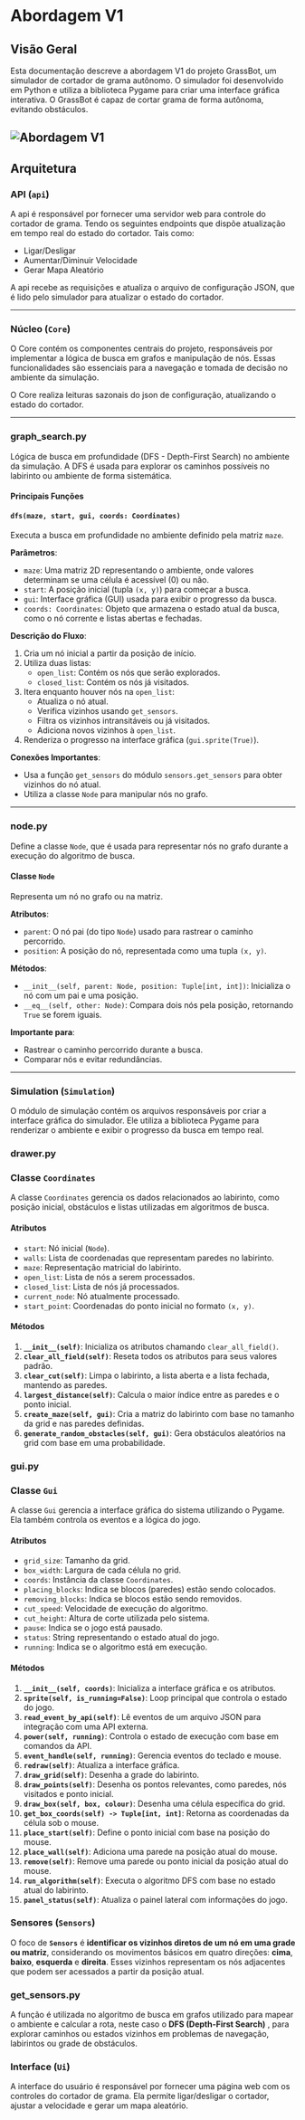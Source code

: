 # Abordagem V1

## Visão Geral
Esta documentação descreve a abordagem V1 do projeto GrassBot, um simulador de cortador de grama autônomo. O simulador foi desenvolvido em Python e utiliza a biblioteca Pygame para criar uma interface gráfica interativa. O GrassBot é capaz de cortar grama de forma autônoma, evitando obstáculos.


![Abordagem V1](https://github.com/PI2-GrassBot/Docs/blob/main/assets/v1.gif?raw=true)
---

## Arquitetura

### API (`api`)
A api é responsável por fornecer uma servidor web para controle do cortador de grama. Tendo os seguintes endpoints que dispõe atualização em tempo real do estado do cortador. Tais como:
- Ligar/Desligar
- Aumentar/Diminuir Velocidade
- Gerar Mapa Aleatório

A api recebe as requisições e atualiza o arquivo de configuração JSON, que é lido pelo simulador para atualizar o estado do cortador.

---


### Núcleo (`Core`)
O Core contém os componentes centrais do projeto, responsáveis por implementar a lógica de busca em grafos e manipulação de nós. Essas funcionalidades são essenciais para a navegação e tomada de decisão no ambiente da simulação.

O Core realiza leituras sazonais do json de configuração, atualizando o estado do cortador.

---

### **graph_search.py**
Lógica de busca em profundidade (DFS - Depth-First Search) no ambiente da simulação. A DFS é usada para explorar os caminhos possíveis no labirinto ou ambiente de forma sistemática.

#### Principais Funções

#### `dfs(maze, start, gui, coords: Coordinates)`
Executa a busca em profundidade no ambiente definido pela matriz `maze`.

**Parâmetros**:
- `maze`: Uma matriz 2D representando o ambiente, onde valores determinam se uma célula é acessível (0) ou não.
- `start`: A posição inicial (tupla `(x, y)`) para começar a busca.
- `gui`: Interface gráfica (GUI) usada para exibir o progresso da busca.
- `coords: Coordinates`: Objeto que armazena o estado atual da busca, como o nó corrente e listas abertas e fechadas.

**Descrição do Fluxo**:
1. Cria um nó inicial a partir da posição de início.
2. Utiliza duas listas:
   - `open_list`: Contém os nós que serão explorados.
   - `closed_list`: Contém os nós já visitados.
3. Itera enquanto houver nós na `open_list`:
   - Atualiza o nó atual.
   - Verifica vizinhos usando `get_sensors`.
   - Filtra os vizinhos intransitáveis ou já visitados.
   - Adiciona novos vizinhos à `open_list`.
4. Renderiza o progresso na interface gráfica (`gui.sprite(True)`).

**Conexões Importantes**:
- Usa a função `get_sensors` do módulo `sensors.get_sensors` para obter vizinhos do nó atual.
- Utiliza a classe `Node` para manipular nós no grafo.

---

### **node.py**
Define a classe `Node`, que é usada para representar nós no grafo durante a execução do algoritmo de busca.

#### Classe `Node`
Representa um nó no grafo ou na matriz.

**Atributos**:

- `parent`: O nó pai (do tipo `Node`) usado para rastrear o caminho percorrido.
- `position`: A posição do nó, representada como uma tupla `(x, y)`.

**Métodos**:

- `__init__(self, parent: Node, position: Tuple[int, int])`: Inicializa o nó com um pai e uma posição.
- `__eq__(self, other: Node)`: Compara dois nós pela posição, retornando `True` se forem iguais.

**Importante para**:

- Rastrear o caminho percorrido durante a busca.
- Comparar nós e evitar redundâncias.

---
### Simulation (`Simulation`)
O módulo de simulação contém os arquivos responsáveis por criar a interface gráfica do simulador. Ele utiliza a biblioteca Pygame para renderizar o ambiente e exibir o progresso da busca em tempo real.

### **drawer.py**

### **Classe `Coordinates`**
A classe `Coordinates` gerencia os dados relacionados ao labirinto, como posição inicial, obstáculos e listas utilizadas em algoritmos de busca.

#### **Atributos**
- `start`: Nó inicial (`Node`).
- `walls`: Lista de coordenadas que representam paredes no labirinto.
- `maze`: Representação matricial do labirinto.
- `open_list`: Lista de nós a serem processados.
- `closed_list`: Lista de nós já processados.
- `current_node`: Nó atualmente processado.
- `start_point`: Coordenadas do ponto inicial no formato `(x, y)`.

#### **Métodos**
1. **`__init__(self)`**: Inicializa os atributos chamando `clear_all_field()`.
2. **`clear_all_field(self)`**: Reseta todos os atributos para seus valores padrão.
3. **`clear_cut(self)`**: Limpa o labirinto, a lista aberta e a lista fechada, mantendo as paredes.
4. **`largest_distance(self)`**: Calcula o maior índice entre as paredes e o ponto inicial.
5. **`create_maze(self, gui)`**: Cria a matriz do labirinto com base no tamanho da grid e nas paredes definidas.
6. **`generate_random_obstacles(self, gui)`**: Gera obstáculos aleatórios na grid com base em uma probabilidade.

### **gui.py**

### **Classe `Gui`**
A classe `Gui` gerencia a interface gráfica do sistema utilizando o Pygame. Ela também controla os eventos e a lógica do jogo.

#### **Atributos**
- `grid_size`: Tamanho da grid.
- `box_width`: Largura de cada célula no grid.
- `coords`: Instância da classe `Coordinates`.
- `placing_blocks`: Indica se blocos (paredes) estão sendo colocados.
- `removing_blocks`: Indica se blocos estão sendo removidos.
- `cut_speed`: Velocidade de execução do algoritmo.
- `cut_height`: Altura de corte utilizada pelo sistema.
- `pause`: Indica se o jogo está pausado.
- `status`: String representando o estado atual do jogo.
- `running`: Indica se o algoritmo está em execução.

#### **Métodos**
1. **`__init__(self, coords)`**: Inicializa a interface gráfica e os atributos.
2. **`sprite(self, is_running=False)`**: Loop principal que controla o estado do jogo.
3. **`read_event_by_api(self)`**: Lê eventos de um arquivo JSON para integração com uma API externa.
4. **`power(self, running)`**: Controla o estado de execução com base em comandos da API.
5. **`event_handle(self, running)`**: Gerencia eventos do teclado e mouse.
6. **`redraw(self)`**: Atualiza a interface gráfica.
7. **`draw_grid(self)`**: Desenha a grade do labirinto.
8. **`draw_points(self)`**: Desenha os pontos relevantes, como paredes, nós visitados e ponto inicial.
9. **`draw_box(self, box, colour)`**: Desenha uma célula específica do grid.
10. **`get_box_coords(self) -> Tuple[int, int]`**: Retorna as coordenadas da célula sob o mouse.
11. **`place_start(self)`**: Define o ponto inicial com base na posição do mouse.
12. **`place_wall(self)`**: Adiciona uma parede na posição atual do mouse.
13. **`remove(self)`**: Remove uma parede ou ponto inicial da posição atual do mouse.
14. **`run_algorithm(self)`**: Executa o algoritmo DFS com base no estado atual do labirinto.
15. **`panel_status(self)`**: Atualiza o painel lateral com informações do jogo.


### **Sensores** (`Sensors`)

O foco de **`Sensors`** é **identificar os vizinhos diretos de um nó em uma grade ou matriz**, considerando os movimentos básicos em quatro direções: **cima**, **baixo**, **esquerda** e **direita**. Esses vizinhos representam os nós adjacentes que podem ser acessados a partir da posição atual.

### **get_sensors.py**
A função é utilizada no algoritmo de busca em grafos utilizado para mapear o ambiente e calcular a rota, neste caso o **DFS (Depth-First Search)** , para explorar caminhos ou estados vizinhos em problemas de navegação, labirintos ou grade de obstáculos.


### Interface (`Ui`)
A interface do usuário é responsável por fornecer uma página web com os controles do cortador de grama. Ela permite ligar/desligar o cortador, ajustar a velocidade e gerar um mapa aleatório.

